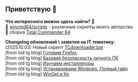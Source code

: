## Приветствую 👋

**Что интересного можно здесь найти?** 🤔  
📜 [wincmd64/scripts](https://github.com/wincmd64/scripts) - различные скрипты моего авторства  
💾 сборка [Total Commander 64](https://github.com/wincmd64/blog/wiki/TotalCmd)  

**Changelog обновлений \ заметки на IT тематику:**  
[2025.10.03] Новый скрипт [TCdownloader.bat](https://github.com/wincmd64/scripts/blob/main/TCdownloader.bat)  
[from old tg blog] [Готовим Firefox](https://github.com/wincmd64/blog/wiki/Готовим-Firefox)  
[from old tg blog] [Базовая безопасность личного ПК](https://github.com/wincmd64/blog/wiki/Базовая-безопасность-личного-ПК)  
[from old tg blog] [Изучаем инсталляторы](https://github.com/wincmd64/blog/wiki/Изучаем-инсталляторы)  
[from old tg blog] [Устанавливаем Windows. Полный гайд](https://github.com/wincmd64/blog/wiki/Устанавливаем-Windows.-Полный-гайд)  
[from old tg blog] [WinGet и Ко](https://github.com/wincmd64/blog/wiki/WinGet-и-Ко)
